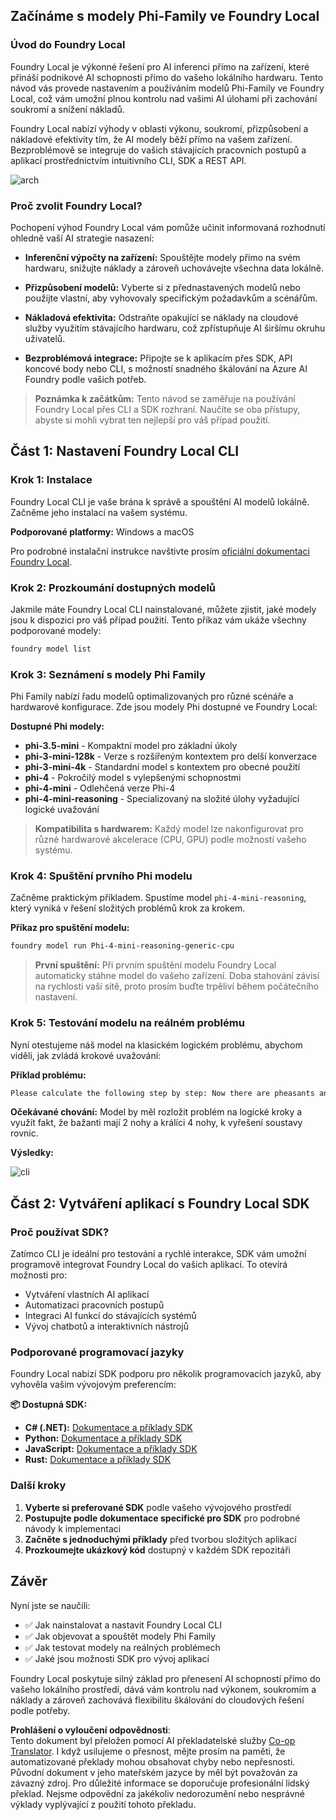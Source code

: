 <!--
CO_OP_TRANSLATOR_METADATA:
{
  "original_hash": "52973a5680a65a810aa80b7036afd31f",
  "translation_date": "2025-07-09T19:57:16+00:00",
  "source_file": "md/01.Introduction/02/07.FoundryLocal.md",
  "language_code": "cs"
}
-->
## Začínáme s modely Phi-Family ve Foundry Local

### Úvod do Foundry Local

Foundry Local je výkonné řešení pro AI inferenci přímo na zařízení, které přináší podnikové AI schopnosti přímo do vašeho lokálního hardwaru. Tento návod vás provede nastavením a používáním modelů Phi-Family ve Foundry Local, což vám umožní plnou kontrolu nad vašimi AI úlohami při zachování soukromí a snížení nákladů.

Foundry Local nabízí výhody v oblasti výkonu, soukromí, přizpůsobení a nákladové efektivity tím, že AI modely běží přímo na vašem zařízení. Bezproblémově se integruje do vašich stávajících pracovních postupů a aplikací prostřednictvím intuitivního CLI, SDK a REST API.


![arch](../../../../../imgs/01/02/07/foundry-local-arch.png)

### Proč zvolit Foundry Local?

Pochopení výhod Foundry Local vám pomůže učinit informovaná rozhodnutí ohledně vaší AI strategie nasazení:

- **Inferenční výpočty na zařízení:** Spouštějte modely přímo na svém hardwaru, snižujte náklady a zároveň uchovávejte všechna data lokálně.

- **Přizpůsobení modelů:** Vyberte si z přednastavených modelů nebo použijte vlastní, aby vyhovovaly specifickým požadavkům a scénářům.

- **Nákladová efektivita:** Odstraňte opakující se náklady na cloudové služby využitím stávajícího hardwaru, což zpřístupňuje AI širšímu okruhu uživatelů.

- **Bezproblémová integrace:** Připojte se k aplikacím přes SDK, API koncové body nebo CLI, s možností snadného škálování na Azure AI Foundry podle vašich potřeb.

> **Poznámka k začátkům:** Tento návod se zaměřuje na používání Foundry Local přes CLI a SDK rozhraní. Naučíte se oba přístupy, abyste si mohli vybrat ten nejlepší pro váš případ použití.

## Část 1: Nastavení Foundry Local CLI

### Krok 1: Instalace

Foundry Local CLI je vaše brána k správě a spouštění AI modelů lokálně. Začněme jeho instalací na vašem systému.

**Podporované platformy:** Windows a macOS

Pro podrobné instalační instrukce navštivte prosím [oficiální dokumentaci Foundry Local](https://github.com/microsoft/Foundry-Local/blob/main/README.md).

### Krok 2: Prozkoumání dostupných modelů

Jakmile máte Foundry Local CLI nainstalované, můžete zjistit, jaké modely jsou k dispozici pro váš případ použití. Tento příkaz vám ukáže všechny podporované modely:


```bash
foundry model list
```

### Krok 3: Seznámení s modely Phi Family

Phi Family nabízí řadu modelů optimalizovaných pro různé scénáře a hardwarové konfigurace. Zde jsou modely Phi dostupné ve Foundry Local:

**Dostupné Phi modely:** 

- **phi-3.5-mini** - Kompaktní model pro základní úkoly
- **phi-3-mini-128k** - Verze s rozšířeným kontextem pro delší konverzace
- **phi-3-mini-4k** - Standardní model s kontextem pro obecné použití
- **phi-4** - Pokročilý model s vylepšenými schopnostmi
- **phi-4-mini** - Odlehčená verze Phi-4
- **phi-4-mini-reasoning** - Specializovaný na složité úlohy vyžadující logické uvažování

> **Kompatibilita s hardwarem:** Každý model lze nakonfigurovat pro různé hardwarové akcelerace (CPU, GPU) podle možností vašeho systému.

### Krok 4: Spuštění prvního Phi modelu

Začněme praktickým příkladem. Spustíme model `phi-4-mini-reasoning`, který vyniká v řešení složitých problémů krok za krokem.


**Příkaz pro spuštění modelu:**

```bash
foundry model run Phi-4-mini-reasoning-generic-cpu
```

> **První spuštění:** Při prvním spuštění modelu Foundry Local automaticky stáhne model do vašeho zařízení. Doba stahování závisí na rychlosti vaší sítě, proto prosím buďte trpěliví během počátečního nastavení.

### Krok 5: Testování modelu na reálném problému

Nyní otestujeme náš model na klasickém logickém problému, abychom viděli, jak zvládá krokové uvažování:

**Příklad problému:**

```txt
Please calculate the following step by step: Now there are pheasants and rabbits in the same cage, there are thirty-five heads on top and ninety-four legs on the bottom, how many pheasants and rabbits are there?
```

**Očekávané chování:** Model by měl rozložit problém na logické kroky a využít fakt, že bažanti mají 2 nohy a králíci 4 nohy, k vyřešení soustavy rovnic.

**Výsledky:**

![cli](../../../../../imgs/01/02/07/cli.png)

## Část 2: Vytváření aplikací s Foundry Local SDK

### Proč používat SDK?

Zatímco CLI je ideální pro testování a rychlé interakce, SDK vám umožní programově integrovat Foundry Local do vašich aplikací. To otevírá možnosti pro:

- Vytváření vlastních AI aplikací
- Automatizaci pracovních postupů
- Integraci AI funkcí do stávajících systémů
- Vývoj chatbotů a interaktivních nástrojů

### Podporované programovací jazyky

Foundry Local nabízí SDK podporu pro několik programovacích jazyků, aby vyhověla vašim vývojovým preferencím:

**📦 Dostupná SDK:**

- **C# (.NET):** [Dokumentace a příklady SDK](https://github.com/microsoft/Foundry-Local/tree/main/sdk/cs)
- **Python:** [Dokumentace a příklady SDK](https://github.com/microsoft/Foundry-Local/tree/main/sdk/python)
- **JavaScript:** [Dokumentace a příklady SDK](https://github.com/microsoft/Foundry-Local/tree/main/sdk/js)
- **Rust:** [Dokumentace a příklady SDK](https://github.com/microsoft/Foundry-Local/tree/main/sdk/rust)

### Další kroky

1. **Vyberte si preferované SDK** podle vašeho vývojového prostředí
2. **Postupujte podle dokumentace specifické pro SDK** pro podrobné návody k implementaci
3. **Začněte s jednoduchými příklady** před tvorbou složitých aplikací
4. **Prozkoumejte ukázkový kód** dostupný v každém SDK repozitáři

## Závěr

Nyní jste se naučili:
- ✅ Jak nainstalovat a nastavit Foundry Local CLI
- ✅ Jak objevovat a spouštět modely Phi Family
- ✅ Jak testovat modely na reálných problémech
- ✅ Jaké jsou možnosti SDK pro vývoj aplikací

Foundry Local poskytuje silný základ pro přenesení AI schopností přímo do vašeho lokálního prostředí, dává vám kontrolu nad výkonem, soukromím a náklady a zároveň zachovává flexibilitu škálování do cloudových řešení podle potřeby.

**Prohlášení o vyloučení odpovědnosti**:  
Tento dokument byl přeložen pomocí AI překladatelské služby [Co-op Translator](https://github.com/Azure/co-op-translator). I když usilujeme o přesnost, mějte prosím na paměti, že automatizované překlady mohou obsahovat chyby nebo nepřesnosti. Původní dokument v jeho mateřském jazyce by měl být považován za závazný zdroj. Pro důležité informace se doporučuje profesionální lidský překlad. Nejsme odpovědní za jakékoliv nedorozumění nebo nesprávné výklady vyplývající z použití tohoto překladu.